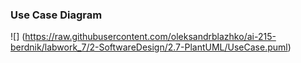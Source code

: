 ### Use Case Diagram

![] (https://raw.githubusercontent.com/oleksandrblazhko/ai-215-berdnik/labwork_7/2-SoftwareDesign/2.7-PlantUML/UseCase.puml)
